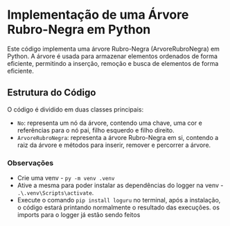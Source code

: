 # Implementação de uma Árvore Rubro-Negra em Python

Este código implementa uma árvore Rubro-Negra (ArvoreRubroNegra) em Python. A árvore é usada para armazenar elementos ordenados de forma eficiente, permitindo a inserção, remoção e busca de elementos de forma eficiente.

## Estrutura do Código

O código é dividido em duas classes principais:

- `No`: representa um nó da árvore, contendo uma chave, uma cor e referências para o nó pai, filho esquerdo e filho direito.
- `ArvoreRubroNegra`: representa a árvore Rubro-Negra em si, contendo a raiz da árvore e métodos para inserir, remover e percorrer a árvore.

### Observações

- Crie uma venv - `py -m venv .venv`
- Ative a mesma para poder instalar as dependências do logger na venv - `.\.venv\Scripts\activate`.
- Execute o comando `pip install loguru` no terminal, após a instalação, o código estará printando normalmente o resultado das execuções.
os imports para o logger já estão sendo feitos